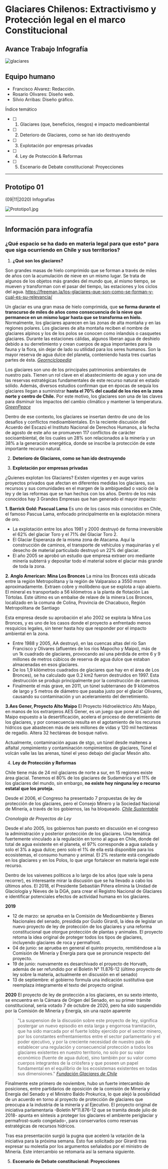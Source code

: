 # Glaciares Chilenos: Extractivismo y Protección legal en el marco Constitucional
## Avance Trabajo Infografía 

![glaciares](https://www.terram.cl/wp-content/uploads/2020/07/blog-glaciar-2-1024x640.jpg)

## Equipo humano
- Francisco Alvarez: Redacción.
- Rosario Olivares: Diseño web.
- Silvio Arribas: Diseño gráfico.

Índice temático
- [ ] 1. Glaciares (que, beneficios, riesgos) e impacto medioambiental
- [ ] 2. Deterioro de Glaciares, como se han ido destruyendo 
- [ ] 3. Explotación por empresas privadas
- [ ] 4. Ley de Protección & Reformas 
- [ ] 5. Escenario de Debate constitucional: Proyecciones

---
## Prototipo 01 
(09|11|2020) Infografías 

![Prototipo1.jpg](https://github.com/Glaciares-en-peligro/Glaciares-Parte-2/blob/main/Prototipo1.jpg?raw=true) 

---
## Información para infografía
### ¿Qué espacio se ha dado en materia legal para que esto* para que siga ocurriendo en Chile y sus territorios? 
1. __¿Qué son los glaciares?__

Son grandes masas de hielo comprimido que se forman a través de miles de años con la acumulación de nieve en un mismo lugar. Se trata de algunos de los objetos más grandes del mundo que, al mismo tiempo, se mueven y transforman con el pasar del tiempo, las estaciones y los ciclos del agua. 
https://freeman.la/los-glaciares-que-son-como-se-forman-y-cual-es-su-relevancia/ 

Un glaciar es una gran masa de hielo comprimida, que __se forma durante el transcurso de miles de años como consecuencia de la nieve que permanece en un mismo lugar hasta que se transforma en hielo.__ 
Normalmente, los glaciares aparecen en las zonas de alta montaña y en las regiones polares. Los glaciares de alta montaña reciben el nombre de glaciares alpinos y los de los polos se conocen como inlandsis o casquetes glaciares.
Durante las estaciones cálidas, algunos liberan agua de deshielo debido a su derretimiento y crean cuerpos de agua importantes para la fauna y la flora, sin dejar de lado su utilidad para los seres humanos. Son la mayor reserva de agua dulce del planeta, conteniendo hasta tres cuartas partes de ésta. [*Geornciclopedia*](https://www.geoenciclopedia.com/glaciares/)

Los glaciares son uno de los principales patrimonios ambientales de nuestro país. Tienen un rol clave en el abastecimiento de agua y son una de las reservas estratégicas fundamentales de este recurso natural en estado sólido.
Además, diversos estudios confirman que en épocas de sequía los glaciares llegan a suministrar __hasta el 70% del caudal de los ríos en la zona norte y centro de Chile.__ Por este motivo, los glaciares son una de las claves para disminuir los impactos del cambio climático y mantener la temperatura. [*GreenPeace*](https://www.greenpeace.org/chile/involucrate/glaciares/) 

Dentro de ese contexto, los glaciares se insertan dentro de uno de los desafíos y conflictos medioambientales. En la reciente discusión del Acuerdo del Escazú el Instituto Nacional de Derechos Humanos, a la fecha de agosto de este año se promueven 117 conflictos de carácter socioambiental, de los cuales un 28% son relacionados a la minería y un 38% a la generación energética, donde se inscribe la protección de este importante recurso natural.

2. __Deterioro de Glaciares, como se han ido destruyendo__ 


3. __Explotación por empresas privadas__ 

¿Quienes explotan los Glaciares?
Existen vigentes y en auge varios proyectos privados que afectan en diferentes medidas los glaciares, sus recursos y sus comunidades en el margen de la ambiguedad o vacío de la ley y de las reformas que se han hechos con los años. Dentro de los más conocidos hay 3 Grandes Empresas que han generado el mayor impacto:

__1. Barrick Gold: Pascual Lama__
Es uno de los casos más conocidos en Chile, el famoso Pascua Lama, enfocado principalmente en la  explotación minera de oro.
  * La explotación entre los años 1981 y 2000 destruyó de forma irreversible el 62% del glaciar Toro y el 71% del Glaciar Toro 2.
  * El Glaciar Esperanza de la misma zona de Atacama. Aquí la construcción de caminos, el transporte de vehículos y maquinarias y el desecho de material particulado destruyó un 22% del glaciar.
  * El año 2005 se aprobó un estudio que empresa extraer oro mediante minería subterrá y depositar todo el material sobre el glaciar más grande de toda la zona.
  
__2. Anglo American: Mina Los Bronces__
La mina los Bronces está ubicada entre la región Metropolitana y la región de Valparaíso a 3550 msnm aproximadamente. Extraen cobre y molibdeno que se explota a rajo abierto. El mineral es transportado a 56 kilómetros a la planta de flotación Las Tórtolas. Este último es un embalse de relave de la minera Los Bronces, localizado en la comuna de Colina, Provincia de Chacabuco, Región Metropolitana de Santiago

Esta empresa desde su aprobación el año 2002 se explota la Mina Los Bronces, y es uno de los casos donde el proyecto a enfrentado menos resquicios legales, sin tener hasta hoy que responder por el impacto ambiental en la zona.
  * Entre 1988 y 2005, AA destruyó, en las cuencas altas del río San Francisco y Olivares (afluentes de los ríos Mapocho y Maipo), más de un 1k cuadrado de glaciares, provocando así una pérdida de entre 6 y 9 millones de metros cúbicos de reserva de agua dulce que estaban almacenadas en esos glaciares.
  * De los 1,9 kilómetros cuadrados de glaciares que hay en el área de Los Bronces), se ha calculado que 0.2 km2 fueron destruidos en 1997. Esta destrucción se produjo principalmente por la construcción de caminos.
  * Finalmente el más grave, en 2011, un túnel subterraneo de 9 kilómetros de largo y 5 metros de diámetro que pasaba justo por el glaciar Olivares, causando su contaminación y un aceleramiento del derretimiento. 
  
__3.Aes Gener, Proyecto Alto Maipo__
El Proyecto Hidroeléctrico Alto Maipo, en manos de los extranjeros AES Gener, es un juego que pone al Cajón del Maipo expuesto a la desertificación, acelera el proceso de derretimiento de los glaciares, y por consecuencia resulta en el agotamiento de los recursos hídricos que abastecen más de seis millones de vidas y 120 mil hectáreas de regadío. Altera 32 hectáreas de bosque nativo. 

Actualmente, contaminación aguas de stgo, un túnel desde maitenes a alfaltal ,rompimiento y contaminación rompimientos de glaciares, Túnel el volcán valle las las arenas, túnel el yeso debajo del glaciar Mesón alto.

4. __Ley de Protección y Reformas__

Chile tiene más de 24 mil glaciares de norte a sur, en 15 regiones existe área glacial. 
Tenemos el 80% de los glaciares de Sudamérica y el 11% de los glaciares del mundo, sin embargo, __no existe hoy ninguna ley o recurso estatal que los proteja.__

Desde el 2006, el Congreso ha presentado 7 propuestas de ley de protección de los glaciares, pero el Consejo Minero y la Sociedad Nacional de Minería, a través de los gobiernos, las ha bloqueado. [*Chile Sustentable*](http://www.chilesustentable.net/wp-content/uploads/2020/06/infografi%CC%81a-Glaciares_V5-FINAL.pdf) 

*Cronología de Proyectos de Ley*

Desde el año 2005, los gobiernos han puesto en discusión en el congreso la administración y posterior protección de los glaciares. Una temática fuertemente vinculado a la regulación en torno al agua en Chile, donde del total de agua existente en el planeta, el 97% corresponde a agua salada y solo el 3% a agua dulce; pero solo el 1% de ella está disponible para los ecosistemas, el consumo humano y animal. El 2% restante está congelado en los glaciares y en los Polos, lo que urge  fortalecer en materia legal este recurso. 

Dentro de los vaivenes políticos a lo largo de los años (que vale la pena recorrer), es interesante mirar la discusión que se ha llevado a cabo los últimos años. El 2018, el Presidente Sebastián Piñera elimina la Unidad de Glaciología y Nieves de la DGA, para crear el Registro Nacional de Glaciares e identificar potenciales efectos de actividad humana en los glaciares. 

__2019__
  * 12 de marzo: se aprueba en la Comisión de Medioambiente y Bienes Nacionales del senado, presidida por Guido Girardi, la idea de legislar un nuevo proyecto de ley de protección de los glaciares y una reforma constitucional que otorgue protección de plantas y animales. El proyecto retoma la idea original de proteger todos los tipos de glaciares, incluyendo glaciares de roca y permafrost.
  * 04 de junio: se aprueba en general el quinto proyecto, remitiéndose a la Comisión de Minería y Energía para que se pronuncie respecto del proyecto.
  * 19 de junio: nuevamente es desarchivado el proyecto de Horvath, además de ser refundido por el Boletín N° 11.876-12 (último proyecto de ley sobre la materia, actualmente en discusión en el senado)
  * 13 de septiembre: el gobierno formula una indicación sustitutiva que reemplaza íntegramente el texto del proyecto original. 

__2020__
El proyecto de ley de protección a los glaciares, en su sexto intento, se encuentra en la Cámara de Origen del Senado, en su primer trámite constitucional, sería votado 7 de octubre de 2020, pero ha sido suspendido por la Comisión de Minería y Energía, sin una razón aparente
> "La suspension de la discusión sobre este proyecto de ley, significa postergar un nuevo episodio en esta larga y engorrosa tramitación, que ha sido marcada por el fuerte lobby ejercido por el sector minero, por los constantes enfrentamientos entre el sector parlamentario y el poder ejecutivo, y por la creciente necesidad de nuestro país de establecer una regulación y consecuencial protección a todos los glaciares existentes en nuestro territorio, no solo por su valor económico (fuente de agua dulce), sino también por su valor como cuerpos integrantes de la criósfera y que poseen un papel fundamental en el equilibrio de los ecosistemas existentes en todas sus dimensiones." [*Fundación Glaciares de Chile*](https://www.glaciareschilenos.org/ley-glaciar/cronologia-de-la-ley-de-proteccion-a-los-glaciares-en-chile/) 

Finalmente este primero de noviembre, hubo un fuerte intercambio de posiciones, entre partidarios de oposición de la comisión de Minería y Energía del Senado y el Ministro Baldo Prokurica, lo que alejó la posibilidad de un acuerdo en torno al proyecto de protección de glaciares que preocupa a la industria de la minería y al Ejecutivo. El proyecto original de iniciativa parlamentaria -Boletín N°11.876-12 que se tramita desde julio de 2018- apunta en síntesis a proteger los glaciares el ambiente periglaciar y permafrost-suelo congelado-, para conservarlos como reservas estratégicas de recursos hídricos. 

Tras esa presentación surgió la pugna que aceleró la  votación de la iniciativa para la próxima semana. Esto fue solicitado por Girardi tras expresar su molestia por los argumentos señalados por el ministro de Minería. Este intercambio se retomaría así la semana siguiente.

5. __Escenario de Debate constitucional: Proyecciones__


